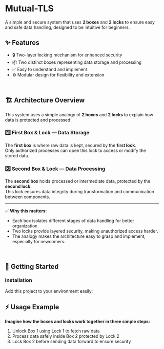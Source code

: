 # Mutual-TLS

A simple and secure system that uses **2 boxes** and **2 locks** to ensure easy and safe data handling, designed to be intuitive for beginners.

## ✨ Features

- 🔒 Two-layer locking mechanism for enhanced security  
- 📦 Two distinct boxes representing data storage and processing  
- ✅ Easy to understand and implement  
- ⚙️ Modular design for flexibility and extension

<br>

## 🏗️ Architecture Overview

This system uses a simple analogy of **2 boxes** and **2 locks** to explain how data is protected and processed:

### 1️⃣ First Box & Lock — Data Storage  
The **first box** is where raw data is kept, secured by the **first lock**.  
Only authorized processes can open this lock to access or modify the stored data.  

### 2️⃣ Second Box & Lock — Data Processing  
The **second box** holds processed or intermediate data, protected by the **second lock**.  
This lock ensures data integrity during transformation and communication between components.

---

✅ **Why this matters:**  
- Each box isolates different stages of data handling for better organization.  
- Two locks provide layered security, making unauthorized access harder.  
- The analogy makes the architecture easy to grasp and implement, especially for newcomers.

<br>

## 🚀 Getting Started

### Installation  
Add this project to your environment easily:

## ⚡ Usage Example
**Imagine how the boxes and locks work together in three simple steps:**
1. Unlock Box 1 using Lock 1 to fetch raw data
2. Process data safely inside Box 2 protected by Lock 2
3. Lock Box 2 before sending data forward to ensure security
